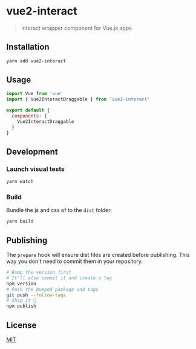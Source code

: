 # vue2-interact

> Interact wrapper component for Vue.js apps

## Installation

```bash
yarn add vue2-interact
```

## Usage

```js
import Vue from 'vue'
import { Vue2InteractDraggable } from 'vue2-interact'

export default {
  components: {
    Vue2InteractDraggable
  }
}
```

## Development

### Launch visual tests

```bash
yarn watch
```

### Build

Bundle the js and css of to the `dist` folder:

```bash
yarn build
```

## Publishing

The `prepare` hook will ensure dist files are created before publishing. This
way you don't need to commit them in your repository.

```bash
# Bump the version first
# It'll also commit it and create a tag
npm version
# Push the bumped package and tags
git push --follow-tags
# Ship it 🚀
npm publish
```

## License

[MIT](http://opensource.org/licenses/MIT)
